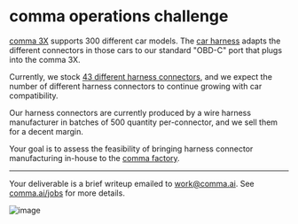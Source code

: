 # comma operations challenge

[comma 3X](https://comma.ai/shop/comma-3x) supports 300 different car models.
The [car harness](https://github.com/commaai/hardware/tree/master/harness) adapts the different connectors in those cars to our standard "OBD-C" port that plugs into the comma 3X.

Currently, we stock [43 different harness connectors](https://comma.ai/shop/harness-connector), and we expect the number
of different harness connectors to continue growing with car compatibility.

Our harness connectors are currently produced by a wire harness manufacturer in
batches of 500 quantity per-connector, and we sell them for a decent margin.

Your goal is to assess the feasibility of bringing harness connector manufacturing in-house to the [comma factory](https://youtu.be/PFjssb7r_uU).

---

Your deliverable is a brief writeup emailed to work@comma.ai. See [comma.ai/jobs](https://comma.ai/jobs) for more details.

![image](https://github.com/user-attachments/assets/541bd314-1cb8-4206-b4b6-f1b485b7c160)
